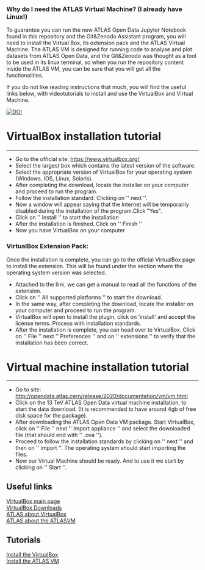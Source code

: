 ### Why do I need the ATLAS Virtual Machine? (I already have Linux!)
To guarantee you can run the new ATLAS Open Data Jupyter Notebook found in this repository and the Git&Zenodo Assistant program, you will need to install the Virtual Box, its extension pack and the ATLAS Virtual Machine. The ATLAS VM is designed for running code to analyse and plot datasets from ATLAS Open Data, and the Git&Zenodo was thought as a tool to be used in its linux terminal, so when you run the repository content inside the ATLAS VM, you can be sure that you will get all the functionalities.  
  
If you do not like reading instructions that much, you will find the useful links below, with videotutorials to install and use the VirtualBox and Virtual Machine.

[![DOI](https://zenodo.org/badge/DOI/10.5281/zenodo.3629875.svg)](https://doi.org/10.5281/zenodo.3629875)


# VirtualBox installation tutorial
* * *

* Go to the official site: https://www.virtualbox.org/
* Select the largest box which contains the latest version of the software.
* Select the appropriate version of VirtualBox for your operating system (Windows, IOS, Linux, Solaris).
* After completing the download, locate the installer on your computer and proceed to run the program.
* Follow the installation standard. Clicking on '' next ''.
* Now a window will appear saying that the Internet will be temporarily disabled during the installation of the program.Click "Yes".
* Click on '' install '' to start the installation
* After the installation is finished. Click on '' Finish ''
* Now you have VirtualBox on your computer  

### VirtualBox Extension Pack:
  
Once the installation is complete, you can go to the official VirtualBox page to install the extension. This will be found under the section where the operating system version was selected.
* Attached to the link, we can get a manual to read all the functions of the extension.
* Click on '' All supported platforms '' to start the download.
* In the same way, after completing the download, locate the installer on your computer and proceed to run the program.
* VirtualBox will open to install the plugin, click on 'install' and accept the license terms. Process with installation standards.
* After the installation is complete, you can head over to VirtualBox. Click on '' File '' next '' Preferences '' and on '' extensions '' to verify that the installation has been correct.


# Virtual machine installation tutorial
* * *

* Go to site: http://opendata.atlas.cern/release/2020/documentation/vm/vm.html
* Click on the 13 TeV ATLAS Open Data virtual machine installation, to start the data download. (It is recommended to have around 4gb of free disk space for the package).
* After downloading the ATLAS Open Data VM package. Start VirtualBox, click on '' File ''  next  '' Import appliance '' and select the downloaded file (that should end with '' .ova '').
* Proceed to follow the installation standards by clicking on '' next '' and then on '' import ''. The operating system should start importing the files.
* Now our Virtual Machine should be ready. And to use it we start by clicking on '' Start ''.

## Useful links

[VirtualBox main page](https://www.virtualbox.org/)  
[VirtualBox Downloads](https://www.virtualbox.org/wiki/Downloads)  
[ATLAS about VirtualBox](http://opendata.atlas.cern/release/2020/documentation/vm/vb.html)  
[ATLAS about the ATLASVM](http://opendata.atlas.cern/release/2020/documentation/vm/vm.html)

## Tutorials
  
[Install the VirtualBox](https://videos.cern.ch/record/2715259)  
[Install the ATLAS VM](https://videos.cern.ch/record/2715260)

